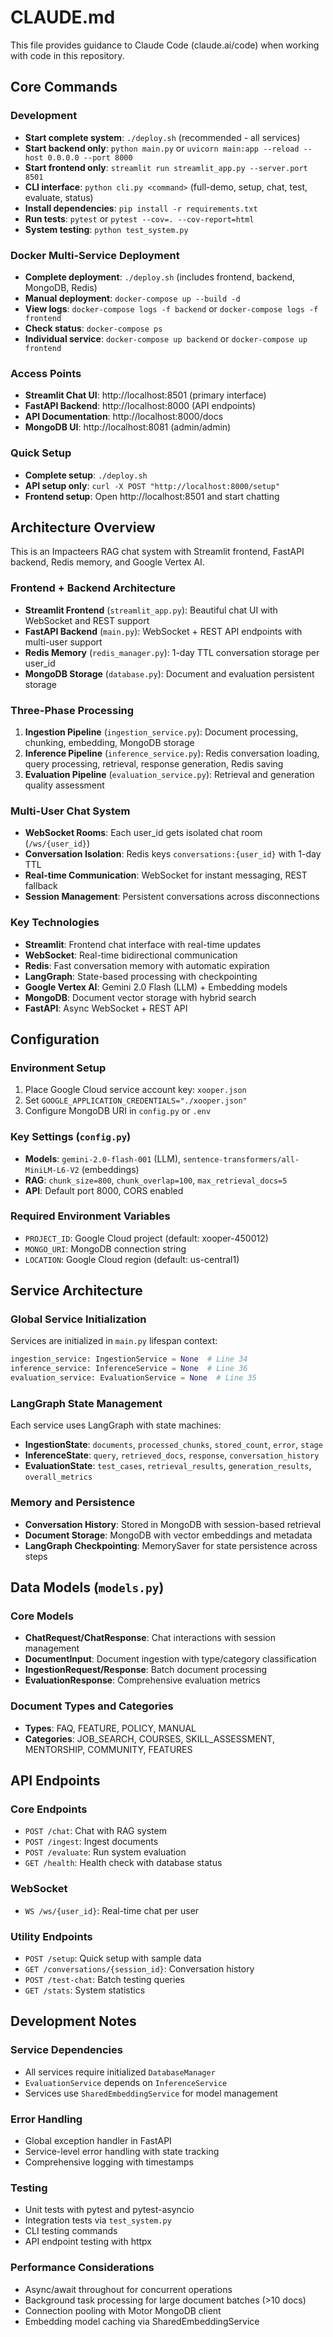 # CLAUDE.md

This file provides guidance to Claude Code (claude.ai/code) when working with code in this repository.

## Core Commands

### Development
- **Start complete system**: `./deploy.sh` (recommended - all services)
- **Start backend only**: `python main.py` or `uvicorn main:app --reload --host 0.0.0.0 --port 8000`
- **Start frontend only**: `streamlit run streamlit_app.py --server.port 8501`
- **CLI interface**: `python cli.py <command>` (full-demo, setup, chat, test, evaluate, status)
- **Install dependencies**: `pip install -r requirements.txt`
- **Run tests**: `pytest` or `pytest --cov=. --cov-report=html`
- **System testing**: `python test_system.py`

### Docker Multi-Service Deployment
- **Complete deployment**: `./deploy.sh` (includes frontend, backend, MongoDB, Redis)
- **Manual deployment**: `docker-compose up --build -d`
- **View logs**: `docker-compose logs -f backend` or `docker-compose logs -f frontend`
- **Check status**: `docker-compose ps`
- **Individual service**: `docker-compose up backend` or `docker-compose up frontend`

### Access Points
- **Streamlit Chat UI**: http://localhost:8501 (primary interface)
- **FastAPI Backend**: http://localhost:8000 (API endpoints)
- **API Documentation**: http://localhost:8000/docs
- **MongoDB UI**: http://localhost:8081 (admin/admin)

### Quick Setup
- **Complete setup**: `./deploy.sh`
- **API setup only**: `curl -X POST "http://localhost:8000/setup"`
- **Frontend setup**: Open http://localhost:8501 and start chatting

## Architecture Overview

This is an Impacteers RAG chat system with Streamlit frontend, FastAPI backend, Redis memory, and Google Vertex AI.

### Frontend + Backend Architecture
- **Streamlit Frontend** (`streamlit_app.py`): Beautiful chat UI with WebSocket and REST support
- **FastAPI Backend** (`main.py`): WebSocket + REST API endpoints with multi-user support
- **Redis Memory** (`redis_manager.py`): 1-day TTL conversation storage per user_id
- **MongoDB Storage** (`database.py`): Document and evaluation persistent storage

### Three-Phase Processing
1. **Ingestion Pipeline** (`ingestion_service.py`): Document processing, chunking, embedding, MongoDB storage
2. **Inference Pipeline** (`inference_service.py`): Redis conversation loading, query processing, retrieval, response generation, Redis saving
3. **Evaluation Pipeline** (`evaluation_service.py`): Retrieval and generation quality assessment

### Multi-User Chat System
- **WebSocket Rooms**: Each user_id gets isolated chat room (`/ws/{user_id}`)
- **Conversation Isolation**: Redis keys `conversations:{user_id}` with 1-day TTL
- **Real-time Communication**: WebSocket for instant messaging, REST fallback
- **Session Management**: Persistent conversations across disconnections

### Key Technologies
- **Streamlit**: Frontend chat interface with real-time updates
- **WebSocket**: Real-time bidirectional communication
- **Redis**: Fast conversation memory with automatic expiration
- **LangGraph**: State-based processing with checkpointing
- **Google Vertex AI**: Gemini 2.0 Flash (LLM) + Embedding models
- **MongoDB**: Document vector storage with hybrid search
- **FastAPI**: Async WebSocket + REST API

## Configuration

### Environment Setup
1. Place Google Cloud service account key: `xooper.json`
2. Set `GOOGLE_APPLICATION_CREDENTIALS="./xooper.json"`
3. Configure MongoDB URI in `config.py` or `.env`

### Key Settings (`config.py`)
- **Models**: `gemini-2.0-flash-001` (LLM), `sentence-transformers/all-MiniLM-L6-V2` (embeddings)
- **RAG**: `chunk_size=800`, `chunk_overlap=100`, `max_retrieval_docs=5`
- **API**: Default port 8000, CORS enabled

### Required Environment Variables
- `PROJECT_ID`: Google Cloud project (default: xooper-450012)
- `MONGO_URI`: MongoDB connection string
- `LOCATION`: Google Cloud region (default: us-central1)

## Service Architecture

### Global Service Initialization
Services are initialized in `main.py` lifespan context:
```python
ingestion_service: IngestionService = None  # Line 34
inference_service: InferenceService = None  # Line 36
evaluation_service: EvaluationService = None  # Line 35
```

### LangGraph State Management
Each service uses LangGraph with state machines:
- **IngestionState**: `documents`, `processed_chunks`, `stored_count`, `error`, `stage`
- **InferenceState**: `query`, `retrieved_docs`, `response`, `conversation_history`
- **EvaluationState**: `test_cases`, `retrieval_results`, `generation_results`, `overall_metrics`

### Memory and Persistence
- **Conversation History**: Stored in MongoDB with session-based retrieval
- **Document Storage**: MongoDB with vector embeddings and metadata
- **LangGraph Checkpointing**: MemorySaver for state persistence across steps

## Data Models (`models.py`)

### Core Models
- **ChatRequest/ChatResponse**: Chat interactions with session management
- **DocumentInput**: Document ingestion with type/category classification
- **IngestionRequest/Response**: Batch document processing
- **EvaluationResponse**: Comprehensive evaluation metrics

### Document Types and Categories
- **Types**: FAQ, FEATURE, POLICY, MANUAL
- **Categories**: JOB_SEARCH, COURSES, SKILL_ASSESSMENT, MENTORSHIP, COMMUNITY, FEATURES

## API Endpoints

### Core Endpoints
- `POST /chat`: Chat with RAG system
- `POST /ingest`: Ingest documents
- `POST /evaluate`: Run system evaluation
- `GET /health`: Health check with database status

### WebSocket
- `WS /ws/{user_id}`: Real-time chat per user

### Utility Endpoints
- `POST /setup`: Quick setup with sample data
- `GET /conversations/{session_id}`: Conversation history
- `POST /test-chat`: Batch testing queries
- `GET /stats`: System statistics

## Development Notes

### Service Dependencies
- All services require initialized `DatabaseManager`
- `EvaluationService` depends on `InferenceService`
- Services use `SharedEmbeddingService` for model management

### Error Handling
- Global exception handler in FastAPI
- Service-level error handling with state tracking
- Comprehensive logging with timestamps

### Testing
- Unit tests with pytest and pytest-asyncio
- Integration tests via `test_system.py`
- CLI testing commands
- API endpoint testing with httpx

### Performance Considerations
- Async/await throughout for concurrent operations
- Background task processing for large document batches (>10 docs)
- Connection pooling with Motor MongoDB client
- Embedding model caching via SharedEmbeddingService